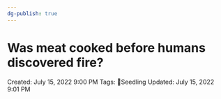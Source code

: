 ```yaml
---
dg-publish: true
---
```


# Was meat cooked before humans discovered fire?

Created: July 15, 2022 9:00 PM
Tags: 🌱Seedling
Updated: July 15, 2022 9:01 PM